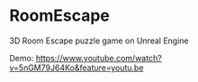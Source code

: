 # RoomEscape
3D Room Escape puzzle game on Unreal Engine

Demo: https://www.youtube.com/watch?v=5nGM79J64Ko&feature=youtu.be
